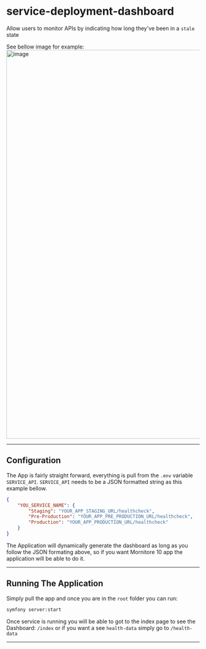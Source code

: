 # service-deployment-dashboard

Allow users to monitor APIs by indicating how long they've been in a `stale` state

See bellow image for example:
<img width="1662" height="1014" alt="image" src="https://github.com/user-attachments/assets/6ac40f8e-1132-4094-9131-4dfc57df9ee2" />

---
## Configuration
The App is fairly straight forward, everything is pull from the `.env` variable `SERVICE_API`.
`SERVICE_API` needs to be a JSON formatted string as this example bellow.

```JSON
{
    "YOU_SERVICE_NAME": {
        "Staging": "YOUR_APP_STAGING_URL/healthcheck",
        "Pre-Production": "YOUR_APP_PRE_PRODUCTION_URL/healthcheck",
        "Production": "YOUR_APP_PRODUCTION_URL/healthcheck"
    }
}
```

The Application will dynamically generate the dashboard as long as you follow the JSON formating above, so if you want Mornitore 10 app the application will be able to do it.

---
## Running The Application
Simply pull the app and once you are in the `root` folder you can run:

```bash
symfony server:start
```

Once service is running you will be able to got to the index page to see the Dashboard:
`/index` or if you want a see `health-data` simply go to `/health-data`

---

